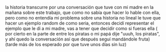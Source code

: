 la historia transcurre por una conversación que tuve con mi madre en la mañana sobre este trabajo, que como no sabía que hacer lo hable con ella, pero como no entendía mi problema sobre una historia no lineal le tuve que hacer un ejemplo random de como seria, entonces decidí representar el ejemplo que le di a mi madre, vas a tener que decidir como si fueras ella ( por cierto en la parte de entre los piratas o mi papá dije "uuuh, los piratas", y ahí quedo la conversación así que después seguí mandándole fruta) (tarde más de los esperado por que tuve unos días sin luz)